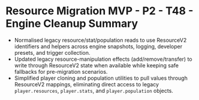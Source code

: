 # Resource Migration MVP - P2 - T48 - Engine Cleanup Summary

- Normalised legacy resource/stat/population reads to use ResourceV2 identifiers and helpers across engine snapshots, logging, developer presets, and trigger collection.
- Updated legacy resource-manipulation effects (add/remove/transfer) to write through ResourceV2 state when available while keeping safe fallbacks for pre-migration scenarios.
- Simplified player cloning and population utilities to pull values through ResourceV2 mappings, eliminating direct access to legacy `player.resources`, `player.stats`, and `player.population` objects.
